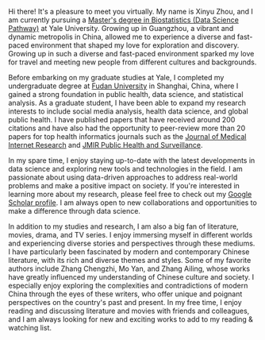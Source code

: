 Hi there! It's a pleasure to meet you virtually. My name is Xinyu Zhou, and I am currently pursuing a [Master's degree in Biostatistics (Data Science Pathway)](https://ysph.yale.edu/school-of-public-health/graduate-programs/masters-in-public-health/biostatistics/master-data-science-methods-pathway/) at Yale University. Growing up in Guangzhou, a vibrant and dynamic metropolis in China, allowed me to experience a diverse and fast-paced environment that shaped my love for exploration and discovery. Growing up in such a diverse and fast-paced environment sparked my love for travel and meeting new people from different cultures and backgrounds.

Before embarking on my graduate studies at Yale, I completed my undergraduate degree at [Fudan University](https://en.wikipedia.org/wiki/Fudan_University) in Shanghai, China, where I gained a strong foundation in public health, data science, and statistical analysis. As a graduate student, I have been able to expand my research interests to include social media analysis, health data science, and global public health. I have published papers that have received around 200 citations and have also had the opportunity to peer-review more than 20 papers for top health informatics journals such as the [Journal of Medical Internet Research](https://www.jmir.org/) and [JMIR Public Health and Surveillance](https://publichealth.jmir.org/).

In my spare time, I enjoy staying up-to-date with the latest developments in data science and exploring new tools and technologies in the field. I am passionate about using data-driven approaches to address real-world problems and make a positive impact on society. If you're interested in learning more about my research, please feel free to check out my [Google Scholar profile](https://scholar.google.com/citations?user=lP_Xz1UAAAAJ). I am always open to new collaborations and opportunities to make a difference through data science.

In addition to my studies and research, I am also a big fan of literature, movies, drama, and TV series. I enjoy immersing myself in different worlds and experiencing diverse stories and perspectives through these mediums. I have particularly been fascinated by modern and contemporary Chinese literature, with its rich and diverse themes and styles. Some of my favorite authors include Zhang Chengzhi, Mo Yan, and Zhang Ailing, whose works have greatly influenced my understanding of Chinese culture and society. I especially enjoy exploring the complexities and contradictions of modern China through the eyes of these writers, who offer unique and poignant perspectives on the country's past and present. In my free time, I enjoy reading and discussing literature and movies with friends and colleagues, and I am always looking for new and exciting works to add to my reading & watching list.

<!---
xinyuuzhou/xinyuuzhou is a ✨ special ✨ repository because its `README.md` (this file) appears on your GitHub profile.
You can click the Preview link to take a look at your changes.
--->
